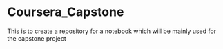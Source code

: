 # Coursera_Capstone
This is to create a repository for a notebook which will be mainly used for the capstone project

